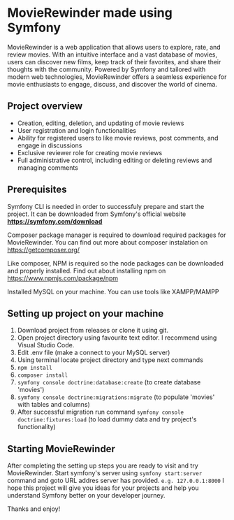 # MovieRewinder made using Symfony
MovieRewinder is a web application that allows users to explore, rate, and review movies. With an intuitive interface and a vast database of movies, users can discover new films, keep track of their favorites, and share their thoughts with the community. Powered by Symfony and tailored with modern web technologies, MovieRewinder offers a seamless experience for movie enthusiasts to engage, discuss, and discover the world of cinema.

## Project overview
- Creation, editing, deletion, and updating of movie reviews
- User registration and login functionalities
- Ability for registered users to like movie reviews, post comments, and engage in discussions
- Exclusive reviewer role for creating movie reviews
- Full administrative control, including editing or deleting reviews and managing comments


## Prerequisites
Symfony CLI is needed in order to successfuly prepare and start the project. It can be downloaded from Symfony's official website **https://symfony.com/download**

Composer package manager is required to download required packages for MovieRewinder. You can find out more about composer instalation on https://getcomposer.org/

Like composer, NPM is required so the node packages can be downloaded and properly installed. Find out about installing npm on https://www.npmjs.com/package/npm

Installed MySQL on your machine. You can use tools like XAMPP/MAMPP

## Setting up project on your machine
1. Download project from releases or clone it using git.
2. Open project directory using favourite text editor. I recommend using Visual Studio Code.
3. Edit .env file (make a connect to your MySQL server)
4. Using terminal locate project directory and type next commands
5. `npm install`
6. `composer install`
5. `symfony console doctrine:database:create` (to create database 'movies')
6. `symfony console doctrine:migrations:migrate` (to populate 'movies' with tables and columns)
7. After successful migration run command `symfony console doctrine:fixtures:load` (to load dummy data and try project's functionality)

## Starting MovieRewinder
After completing the setting up steps you are ready to visit and try MovieRewinder. 
Start symfony's server using `symfony start:server` command and goto URL addres server has provided. `e.g. 127.0.0.1:8000`
I hope this project will give you ideas for your projects and help you understand Symfony better on your developer journey.

Thanks and enjoy!
